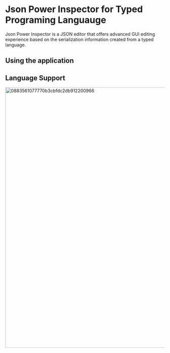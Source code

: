 # Json Power Inspector for Typed Programing Languauge

Json Power Inspector is a JSON editor that offers advanced GUI editing experience based on the serialization information created from a typed language.

## Using the application


## Language Support



<img width="824" alt="0883561077770b3cbfdc2db912200966" src="https://github.com/Delsin-Yu/Json-Power-Inspector/assets/71481700/d7be2410-3200-47a4-965c-2f6c80551e4b">
